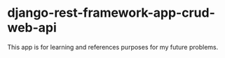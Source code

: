 # django-rest-framework-app-crud-web-api
This app is for learning and references purposes for my future problems.
